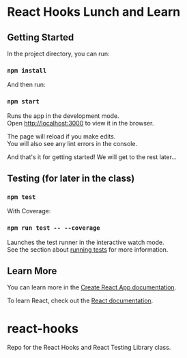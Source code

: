 # React Hooks Lunch and Learn

## Getting Started
In the project directory, you can run:

### `npm install`

And then run:

### `npm start`

Runs the app in the development mode.<br>
Open [http://localhost:3000](http://localhost:3000) to view it in the browser.

The page will reload if you make edits.<br>
You will also see any lint errors in the console.

And that's it for getting started!  We will get to the rest later...

## Testing (for later in the class)

### `npm test`

With Coverage:  
### `npm run test -- --coverage`

Launches the test runner in the interactive watch mode.<br>
See the section about [running tests](https://facebook.github.io/create-react-app/docs/running-tests) for more information.

## Learn More

You can learn more in the [Create React App documentation](https://facebook.github.io/create-react-app/docs/getting-started).

To learn React, check out the [React documentation](https://reactjs.org/).

# react-hooks
Repo for the React Hooks and React Testing Library class.

